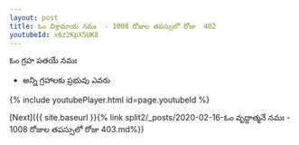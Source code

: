 ```yaml
---
layout: post
title: ఓం విశ్రామాయ నమః  - 1008 రోజుల తపస్సులో రోజు  402
youtubeId: x6z2KpX5UK8
---
```

 
 
 ఓం గ్రహ పతయే నమః  
 
 -  అన్ని గ్రహాలకు ప్రభువు ఎవరు 
 
  
 
  
 
 
 
 
 
 


{% include youtubePlayer.html id=page.youtubeId %}
 
[Next]({{ site.baseurl }}{% link  split2/_posts/2020-02-16-ఓం వృద్ధాత్మనే నమః  - 1008 రోజుల తపస్సులో రోజు  403.md%})
 
